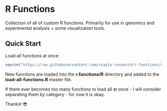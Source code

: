 # R Functions

Collection of all of custom R functions. Primarily for use in genomics and experimental analysis + some visualization tools. 

## Quick Start

Load all functions at once:
```r
source("https://raw.githubusercontent.com/rsayle-research/r-functions/main/R/load-all-functions.R") 
```
New functions are loaded into the **r.functions/R** directory and added to the **load-all-functions.R** master file.

If there ever becomes too many functions to load all at once - I will consider separating them by category - for now it is okay.

Thanks! 😎
